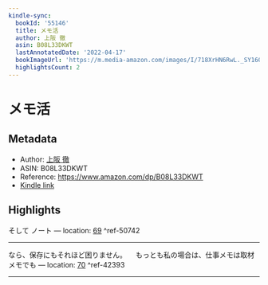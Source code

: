 ```yaml
---
kindle-sync:
  bookId: '55146'
  title: メモ活
  author: 上阪 徹
  asin: B08L33DKWT
  lastAnnotatedDate: '2022-04-17'
  bookImageUrl: 'https://m.media-amazon.com/images/I/718XrHN6RwL._SY160.jpg'
  highlightsCount: 2
---
```

# メモ活
## Metadata
* Author: [上阪 徹](https://www.amazon.comundefined)
* ASIN: B08L33DKWT
* Reference: https://www.amazon.com/dp/B08L33DKWT
* [Kindle link](kindle://book?action=open&asin=B08L33DKWT)

## Highlights
そして ノート — location: [69](kindle://book?action=open&asin=B08L33DKWT&location=69) ^ref-50742

---
なら、保存にもそれほど困りません。 　もっとも私の場合は、仕事メモは取材メモでも — location: [70](kindle://book?action=open&asin=B08L33DKWT&location=70) ^ref-42393

---
